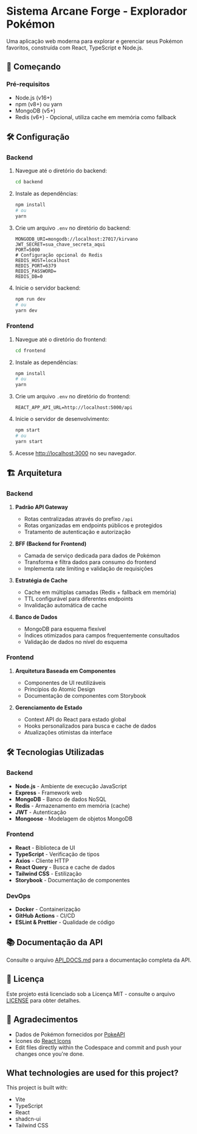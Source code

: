 # Sistema Arcane Forge - Explorador Pokémon

Uma aplicação web moderna para explorar e gerenciar seus Pokémon favoritos, construída com React, TypeScript e Node.js.

## 🚀 Começando

### Pré-requisitos

- Node.js (v16+)
- npm (v8+) ou yarn
- MongoDB (v5+)
- Redis (v6+) - Opcional, utiliza cache em memória como fallback

## 🛠️ Configuração

### Backend

1. Navegue até o diretório do backend:
   ```bash
   cd backend
   ```

2. Instale as dependências:
   ```bash
   npm install
   # ou
   yarn
   ```

3. Crie um arquivo `.env` no diretório do backend:
   ```env
   MONGODB_URI=mongodb://localhost:27017/kirvano
   JWT_SECRET=sua_chave_secreta_aqui
   PORT=5000
   # Configuração opcional do Redis
   REDIS_HOST=localhost
   REDIS_PORT=6379
   REDIS_PASSWORD=
   REDIS_DB=0
   ```

4. Inicie o servidor backend:
   ```bash
   npm run dev
   # ou
   yarn dev
   ```

### Frontend

1. Navegue até o diretório do frontend:
   ```bash
   cd frontend
   ```

2. Instale as dependências:
   ```bash
   npm install
   # ou
   yarn
   ```

3. Crie um arquivo `.env` no diretório do frontend:
   ```env
   REACT_APP_API_URL=http://localhost:5000/api
   ```

4. Inicie o servidor de desenvolvimento:
   ```bash
   npm start
   # ou
   yarn start
   ```

5. Acesse [http://localhost:3000](http://localhost:3000) no seu navegador.

## 🏗️ Arquitetura

### Backend

1. **Padrão API Gateway**
   - Rotas centralizadas através do prefixo `/api`
   - Rotas organizadas em endpoints públicos e protegidos
   - Tratamento de autenticação e autorização

2. **BFF (Backend for Frontend)**
   - Camada de serviço dedicada para dados de Pokémon
   - Transforma e filtra dados para consumo do frontend
   - Implementa rate limiting e validação de requisições

3. **Estratégia de Cache**
   - Cache em múltiplas camadas (Redis + fallback em memória)
   - TTL configurável para diferentes endpoints
   - Invalidação automática de cache

4. **Banco de Dados**
   - MongoDB para esquema flexível
   - Índices otimizados para campos frequentemente consultados
   - Validação de dados no nível do esquema

### Frontend

1. **Arquitetura Baseada em Componentes**
   - Componentes de UI reutilizáveis
   - Princípios do Atomic Design
   - Documentação de componentes com Storybook

2. **Gerenciamento de Estado**
   - Context API do React para estado global
   - Hooks personalizados para busca e cache de dados
   - Atualizações otimistas da interface

## 🛠️ Tecnologias Utilizadas

### Backend
- **Node.js** - Ambiente de execução JavaScript
- **Express** - Framework web
- **MongoDB** - Banco de dados NoSQL
- **Redis** - Armazenamento em memória (cache)
- **JWT** - Autenticação
- **Mongoose** - Modelagem de objetos MongoDB

### Frontend
- **React** - Biblioteca de UI
- **TypeScript** - Verificação de tipos
- **Axios** - Cliente HTTP
- **React Query** - Busca e cache de dados
- **Tailwind CSS** - Estilização
- **Storybook** - Documentação de componentes

### DevOps
- **Docker** - Containerização
- **GitHub Actions** - CI/CD
- **ESLint & Prettier** - Qualidade de código

## 📚 Documentação da API

Consulte o arquivo [API_DOCS.md](API_DOCS.md) para a documentação completa da API.

## 📝 Licença

Este projeto está licenciado sob a Licença MIT - consulte o arquivo [LICENSE](LICENSE) para obter detalhes.

## 🙏 Agradecimentos

- Dados de Pokémon fornecidos por [PokeAPI](https://pokeapi.co/)
- Ícones do [React Icons](https://react-icons.github.io/react-icons/)
- Edit files directly within the Codespace and commit and push your changes once you're done.

## What technologies are used for this project?

This project is built with:

- Vite
- TypeScript
- React
- shadcn-ui
- Tailwind CSS

